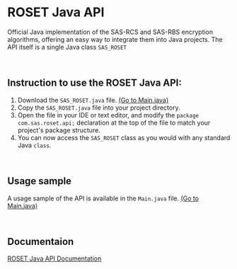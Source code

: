 # **ROSET Java API**
Official Java implementation of the SAS-RCS and SAS-RBS encryption algorithms, offering an easy way to integrate them into Java projects. 
The API itself is a single Java class `SAS_ROSET`

<br/>

## Instruction to use the ROSET Java API:
1. Download the `SAS_ROSET.java` file.  [(Go to Main.java)](https://github.com/SAS-ROSET/ROSET_Java_API/blob/main/src/com/sas/roset/api/Main.java)
2. Copy the `SAS_ROSET.java` file into your project directory.
3. Open the file in your IDE or text editor, and modify the `package com.sas.roset.api;` declaration at the top of the file to match your project's package structure.
4. You can now access the `SAS_ROSET` class as you would with any standard Java `class`.

<br/>

## Usage sample
A usage sample of the API is available in the `Main.java` file. [(Go to Main.java)](https://github.com/SAS-ROSET/ROSET_Java_API/blob/main/src/com/sas/roset/api/Main.java)

<br/>

## Documentaion
[ROSET Java API Documentation](https://sas-roset.github.io/docs/java_api/java_api.html)
